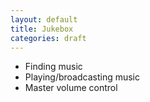 ```yaml
---
layout: default
title: Jukebox
categories: draft
---
```


* Finding music
* Playing/broadcasting music
* Master volume control
